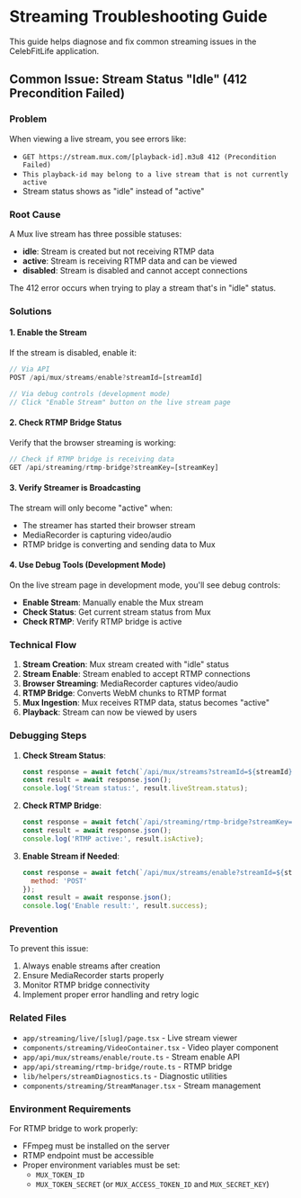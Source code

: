 # Streaming Troubleshooting Guide

This guide helps diagnose and fix common streaming issues in the CelebFitLife application.

## Common Issue: Stream Status "Idle" (412 Precondition Failed)

### Problem
When viewing a live stream, you see errors like:
- `GET https://stream.mux.com/[playback-id].m3u8 412 (Precondition Failed)`
- `This playback-id may belong to a live stream that is not currently active`
- Stream status shows as "idle" instead of "active"

### Root Cause
A Mux live stream has three possible statuses:
- **idle**: Stream is created but not receiving RTMP data
- **active**: Stream is receiving RTMP data and can be viewed
- **disabled**: Stream is disabled and cannot accept connections

The 412 error occurs when trying to play a stream that's in "idle" status.

### Solutions

#### 1. Enable the Stream
If the stream is disabled, enable it:
```javascript
// Via API
POST /api/mux/streams/enable?streamId=[streamId]

// Via debug controls (development mode)
// Click "Enable Stream" button on the live stream page
```

#### 2. Check RTMP Bridge Status
Verify that the browser streaming is working:
```javascript
// Check if RTMP bridge is receiving data
GET /api/streaming/rtmp-bridge?streamKey=[streamKey]
```

#### 3. Verify Streamer is Broadcasting
The stream will only become "active" when:
- The streamer has started their browser stream
- MediaRecorder is capturing video/audio
- RTMP bridge is converting and sending data to Mux

#### 4. Use Debug Tools (Development Mode)
On the live stream page in development mode, you'll see debug controls:
- **Enable Stream**: Manually enable the Mux stream
- **Check Status**: Get current stream status from Mux
- **Check RTMP**: Verify RTMP bridge is active

### Technical Flow

1. **Stream Creation**: Mux stream created with "idle" status
2. **Stream Enable**: Stream enabled to accept RTMP connections
3. **Browser Streaming**: MediaRecorder captures video/audio
4. **RTMP Bridge**: Converts WebM chunks to RTMP format
5. **Mux Ingestion**: Mux receives RTMP data, status becomes "active"
6. **Playback**: Stream can now be viewed by users

### Debugging Steps

1. **Check Stream Status**:
   ```javascript
   const response = await fetch(`/api/mux/streams?streamId=${streamId}`);
   const result = await response.json();
   console.log('Stream status:', result.liveStream.status);
   ```

2. **Check RTMP Bridge**:
   ```javascript
   const response = await fetch(`/api/streaming/rtmp-bridge?streamKey=${streamKey}`);
   const result = await response.json();
   console.log('RTMP active:', result.isActive);
   ```

3. **Enable Stream if Needed**:
   ```javascript
   const response = await fetch(`/api/mux/streams/enable?streamId=${streamId}`, {
     method: 'POST'
   });
   const result = await response.json();
   console.log('Enable result:', result.success);
   ```

### Prevention

To prevent this issue:
1. Always enable streams after creation
2. Ensure MediaRecorder starts properly
3. Monitor RTMP bridge connectivity
4. Implement proper error handling and retry logic

### Related Files

- `app/streaming/live/[slug]/page.tsx` - Live stream viewer
- `components/streaming/VideoContainer.tsx` - Video player component
- `app/api/mux/streams/enable/route.ts` - Stream enable API
- `app/api/streaming/rtmp-bridge/route.ts` - RTMP bridge
- `lib/helpers/streamDiagnostics.ts` - Diagnostic utilities
- `components/streaming/StreamManager.tsx` - Stream management

### Environment Requirements

For RTMP bridge to work properly:
- FFmpeg must be installed on the server
- RTMP endpoint must be accessible
- Proper environment variables must be set:
  - `MUX_TOKEN_ID`
  - `MUX_TOKEN_SECRET` (or `MUX_ACCESS_TOKEN_ID` and `MUX_SECRET_KEY`) 